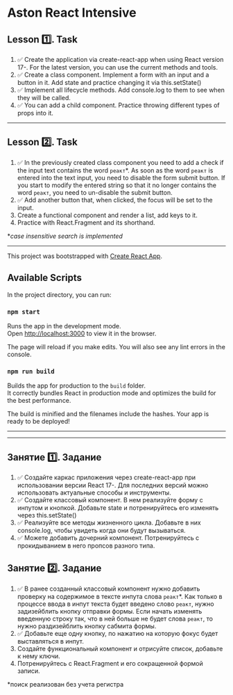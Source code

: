 # Aston React Intensive

## Lesson 1️⃣. Task

1. ✅ Create the application via create-react-app when using React version 17-. For the latest version, you can use the current methods and tools.
2. ✅ Create a class component. Implement a form with an input and a button in it. Add state and practice changing it via this.setState()
3. ✅ Implement all lifecycle methods. Add console.log to them to see when they will be called.
4. ✅ You can add a child component. Practice throwing different types of props into it.

---

## Lesson 2️⃣. Task

1. ✅ In the previously created class component you need to add a check if the input text contains the word `реакт`*. As soon as the word `реакт` is entered into the text input, you need to disable the form submit button. If you start to modify the entered string so that it no longer contains the word `реакт`, you need to un-disable the submit button.
2. ✅ Add another button that, when clicked, the focus will be set to the input.
3. Create a functional component and render a list, add keys to it.
4. Practice with React.Fragment and its shorthand.

*_case insensitive search is implemented_

---

This project was bootstrapped with [Create React App](https://github.com/facebook/create-react-app).

## Available Scripts

In the project directory, you can run:

### `npm start`

Runs the app in the development mode.\
Open [http://localhost:3000](http://localhost:3000) to view it in the browser.

The page will reload if you make edits.
You will also see any lint errors in the console.

### `npm run build`

Builds the app for production to the `build` folder.\
It correctly bundles React in production mode and optimizes the build for the best performance.

The build is minified and the filenames include the hashes.
Your app is ready to be deployed!

---
---

## Занятие 1️⃣. Задание

1. ✅ Создайте каркас приложения через create-react-app при использовании версии React 17-. Для последних версий можно использовать актуальные способы и инструменты.
2. ✅ Создайте классовый компонент. В нем реализуйте форму с инпутом и кнопкой. Добавьте state и потренируйтесь его изменять через this.setState()
3. ✅ Реализуйте все методы жизненного цикла. Добавьте в них console.log, чтобы увидеть когда они будут вызываться.
4. ✅ Можете добавить дочерний компонент. Потренируйтесь с прокидыванием в него пропсов разного типа.

## Занятие 2️⃣. Задание

1. ✅ В ранее созданный классовый компонент нужно добавить проверку на содержимое в тексте инпута слова `реакт`*. Как только в процессе ввода в инпут текста будет введено слово `реакт`, нужно задизейблить кнопку отправки формы. Если начать изменять введенную строку так, что в ней больше не будет слова `реакт`, то нужно раздизейблить кнопку сабмита формы.
2. ✅ Добавьте еще одну кнопку, по нажатию на которую фокус будет выставляться в инпут.
3. Создайте функциональный компонент и отрисуйте список, добавьте к нему ключи.
4. Потренируйтесь с React.Fragment и его сокращенной формой записи.

*поиск реализован без учета регистра
